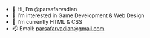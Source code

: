 - 👋 Hi, I’m @parsafarvadian
- 👀 I’m interested in Game Development & Web Design
- 🌱 I’m currently HTML & CSS
- 📫 Email: parsafarvadian@gmail.com
